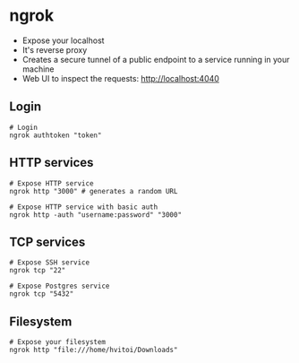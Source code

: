 # ngrok

- Expose your localhost
- It's reverse proxy
- Creates a secure tunnel of a public endpoint to a service running in your machine
- Web UI to inspect the requests: <http://localhost:4040>

## Login

```shellell
# Login
ngrok authtoken "token"
```

## HTTP services

```shellell
# Expose HTTP service
ngrok http "3000" # generates a random URL

# Expose HTTP service with basic auth
ngrok http -auth "username:password" "3000"
```

## TCP services

```shellell
# Expose SSH service
ngrok tcp "22"

# Expose Postgres service
ngrok tcp "5432"
```

## Filesystem

```shellell
# Expose your filesystem
ngrok http "file:///home/hvitoi/Downloads"
```
